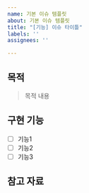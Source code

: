 ```yaml
---
name: 기본 이슈 템플릿
about: 기본 이슈 템플릿
title: "[기능] 이슈 타이틀"
labels: ''
assignees: ''

---
```


## 목적
> 목적 내용

## 구현 기능
- [ ] 기능1
- [ ] 기능2
- [ ] 기능3

## 참고 자료
